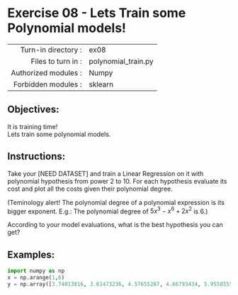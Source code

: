 # Exercise 08 - Lets Train some Polynomial models! 

|                         |                     |
| -----------------------:| ------------------  |
|   Turn-in directory :   |  ex08               |
|   Files to turn in :    |  polynomial_train.py      |
|   Authorized modules :  |  Numpy              |
|   Forbidden modules :   |  sklearn            |

## Objectives:  
It is training time!  
Lets train some polynomial models.

## Instructions:
Take your [NEED DATASET] and train a Linear Regression on it with polynomial hypothesis from power 2 to 10.
For each hypothesis evaluate its cost and plot all the costs given their polynomial degree.  

(Teminology alert! The polynomial degree of a polynomial expression is its bigger exponent. E.g.: The polynomial degree of $5x^3 - x^6 + 2 x^2$ is 6.)

According to your model evaluations, what is the best hypothesis you can get?

## Examples:
```python
import numpy as np
x = np.arange(1,6)
y = np.array([3.74013816, 3.61473236, 4.57655287, 4.66793434, 5.95585554])

```
